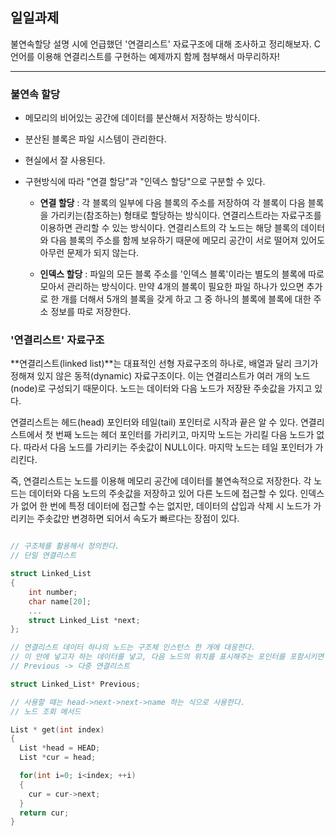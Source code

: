## 일일과제

불연속할당 설명 시에 언급했던 '연결리스트' 자료구조에 대해 조사하고 정리해보자.
C언어를 이용해 연결리스트를 구현하는 예제까지 함께 첨부해서 마무리하자!

---

### 불연속 할당

- 메모리의 비어있는 공간에 데이터를 분산해서 저장하는 방식이다.

- 분산된 블록은 파일 시스템이 관리한다.

- 현실에서 잘 사용된다.

- 구현방식에 따라 "연결 할당"과 "인덱스 할당"으로 구분할 수 있다.

    - **연결 할당** : 각 블록의 일부에 다음 블록의 주소를 저장하여 각 블록이 다음 블록을 가리키는(참조하는) 형태로 할당하는 방식이다. 연결리스트라는 자료구조를 이용하면 관리할 수 있는 방식이다. 연결리스트의 각 노드는 해당 블록의 데이터와 다음 블록의 주소를 함께 보유하기 때문에 메모리 공간이 서로 떨어져 있어도 아무런 문제가 되지 않는다.

    - **인덱스 할당** : 파일의 모든 블록 주소를 '인덱스 블록'이라는 별도의 블록에 따로 모아서 관리하는 방식이다. 만약 4개의 블록이 필요한 파일 하나가 있으면 추가로 한 개를 더해서 5개의 블록을 갖게 하고 그 중 하나의 블록에 블록에 대한 주소 정보를 따로 저장한다.

### '연결리스트' 자료구조

**연결리스트(linked list)**는 대표적인 선형 자료구조의 하나로, 배열과 달리 크기가 정해져 있지 않은 동적(dynamic) 자료구조이다. 이는 연결리스트가 여러 개의 노드(node)로 구성되기 때문이다. 노드는 데이터와 다음 노드가 저장돤 주솟값을 가지고 있다.

연결리스트는 헤드(head) 포인터와 테일(tail) 포인터로 시작과 끝은 알 수 있다. 연결리스트에서 첫 번째 노드는 헤더 포인터를 가리키고, 마지막 노드는 가리킬 다음 노드가 없다. 따라서 다음 노드를 가리키는 주솟값이 NULL이다. 마지막 노드는 테일 포인터가 가리킨다.

즉, 연결리스트는 노드를 이용해 메모리 공간에 데이터를 불연속적으로 저장한다. 각 노드는 데이터와 다음 노드의 주솟값을 저장하고 있어 다른 노드에 접근할 수 있다. 인덱스가 없어 한 번에 특정 데이터에 접근할 수는 없지만, 데이터의 삽입과 삭제 시 노드가 가리키는 주솟값만 변경하면 되어서 속도가 빠르다는 장점이 있다.


```C

// 구조체를 활용해서 정의한다.
// 단일 연결리스트

struct Linked_List 
{
    int number;
    char name[20];
    ...
    struct Linked_List *next;
};

// 연결리스트 데이터 하나의 노드는 구조체 인스턴스 한 개에 대응한다.
// 이 안에 넣고자 하는 데이터를 넣고, 다음 노드의 위치를 표시해주는 포인터를 포함시키면 연결리스트가 정의된다.
// Previous -> 다중 연결리스트

struct Linked_List* Previous;

// 사용할 때는 head->next->next->name 하는 식으로 사용한다.
// 노드 조회 메서드

List * get(int index) 
{
  List *head = HEAD;
  List *cur = head;

  for(int i=0; i<index; ++i) 
  {
    cur = cur->next;
  }
  return cur;
}

```